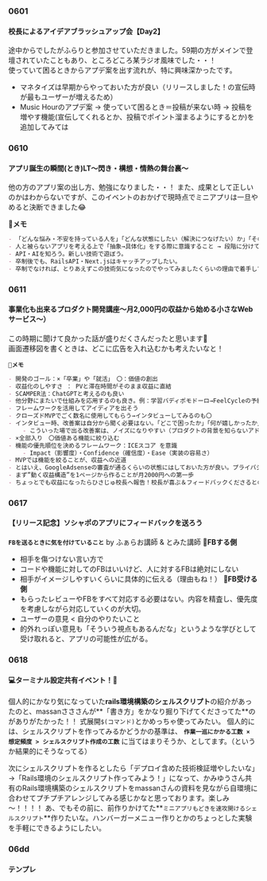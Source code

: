 ### 0601
#### 校長によるアイデアブラッシュアップ会【Day2】
途中からでしたがふらりと参加させていただきました。59期の方がメインで登壇されていたこともあり、ところどころ某ラジオ風味でした・・！  
使っていて困るときからアプデ案を出す流れが、特に興味深かったです。  

- マネタイズは早期からやっておいた方が良い（リリースしました！の宣伝時が最もユーザーが増えるため）  
- Music Hourのアプデ案 → 使っていて困るとき＝投稿が来ない時 → 投稿を増やす機能(宣伝してくれるとか、投稿でポイント溜まるようにするとか)を追加してみては  

### 0610
#### アプリ誕生の瞬間(とき)LT〜閃き・構想・情熱の舞台裏〜
他の方のアプリ案の出し方、勉強になりました・・！
また、成果として正しいのかはわからないですが、このイベントのおかげで現時点でミニアプリは一旦やめると決断できました😂

**📝メモ**
```md
- 「どんな悩み・不安を持っている人を」「どんな状態にしたい（解決につなげたい）か」「そのためにアプリでできることは何か」
- 人と被らないアプリを考える上で「抽象→具体化」をする際に意識すること → 段階に分けて考える（日常でよく使う機能を挙げる→逆に使うとしたら？を挙げる）
- API・AIを知ろう。新しい技術で遊ぼう。
- 卒制後でも、RailsAPI・Next.jsはキャッチアップしたい。
- 卒制でなければ、とりあえずこの技術気になったのでやってみましたくらいの理由で着手してOK！
```
### 0611
#### 事業化も出来るプロダクト開発講座〜月2,000円の収益から始める小さなWebサービス〜）
この時期に聞けて良かった話が盛りだくさんだったと思います🙏  
画面遷移図を書くときは、どこに広告を入れ込むかも考えたいなと！  

**`📝メモ`**
```md
- 開発のゴール：×「卒業」や「就活」　〇：価値の創出
- 収益化のしやすさ ： PVと滞在時間がそのまま収益に直結
- SCAMPER法：ChatGPTと考えるのも良い
- 他分野にまたいで仕組みを応用するのも良き。例：学習バディポモドーロ→FeelCycleの予約の仕組みを応用している
- フレームワークを活用してアイディアを出そう
- クローズドMVPでごく数名に使用してもらう→インタビューしてみるのも〇
- インタビュー時、改善案は自分から聞く必要はない。「どこで困ったか」「何が嬉しかったか」という聞き方で深掘り。
    - こういった場で出る改善案は、ノイズになりやすい（プロダクトの背景を知らないアドバイスというケースもある）ので。
- ×全部入り　〇価値ある機能に絞り込む
- 機能の優先順位を決めるフレームワーク：ICEスコア を意識
    - Impact（影響度）・Confidence（確信度）・Ease（実装の容易さ）
- MVPでは機能を絞ることが、収益への近道
- とはいえ、GoogleAdsenseの審査が通るくらいの状態にはしておいた方が良い。プライバシーポリシーや独自ドメインなど。
- まず”動く収益構造”を1ページから作ることが月2000円への第一歩
- ちょっとでも収益になったらひさじゅ校長へ報告！校長が喜ぶ＆フィードバックくださるとのこと
```

### 0617
#### 【リリース記念】ソシャポのアプリにフィードバックを送ろう
 **`FBを送るときに気を付けていること`** by ふぁらお講師 & とみた講師
🌟**FBする側**
- 相手を傷つけない言い方で
- コードや機能に対してのFBはいいけど、人に対するFBは絶対にしない
- 相手がイメージしやすいくらいに具体的に伝える（理由もね！）
🌟**FB受ける側**
- もらったレビューやFBをすべて対応する必要はない。内容を精査し、優先度を考慮しながら対応していくのが大切。
- ユーザーの意見 < 自分のやりたいこと
- 的外れっぽい意見も「そういう視点もあるんだな」というような学びとして受け取れると、アプリの可能性が広がる。


### 0618
#### 💻ターミナル設定共有イベント！🍻
個人的にかなり気になっていた**rails環境構築のシェルスクリプト**の紹介があったのと、massanさささんが**「書き方」をかなり掘り下げてくださってた**のがありがたかった！！
式展開`$(コマンド)`とかめっちゃ使ってみたい。
個人的には、シェルスクリプトを作ってみるかどうかの基準は、
**`作業一巡にかかる工数 × 想定頻度 > シェルスクリプト作成の工数`** に当てはまりそうか、としてます。（というか結果的にそうなってる）

次にシェルスクリプトを作るとしたら「デプロイ含めた技術検証増やしたいな」→「Rails環境のシェルスクリプト作ってみよう！」になって、かみゆうさん共有のRails環境構築のシェルスクリプトをmassanさんの資料を見ながら自環境に合わせてプチプチアレンジしてみる感じかなと思っております。楽しみ～！！！！
あ、でもその前に、前作りかけてた**`ミニアプリもどきを速攻開けるシェルスクリプト`**作りたいな。ハンバーガーメニュー作りとかのちょっとした実験を手軽にできるようにしたい。

### 06dd
#### テンプレ
